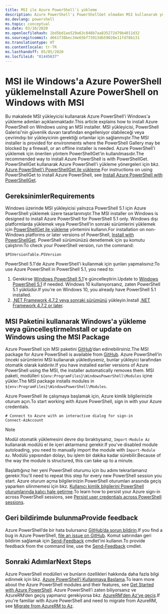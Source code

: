```yaml
---
title: MSI ile Azure PowerShell'i yükleme
description: Azure PowerShell'i PowerShellGet olmadan MSI kullanarak yükleme
ms.devlang: powershell
ms.topic: conceptual
ms.date: 03/10/2020
ms.openlocfilehash: 1bd5bd1ae529a63c848b7aa835272d79b4011d32
ms.sourcegitcommit: d661f38bec34e65bf73913db59028e11fd78b131
ms.translationtype: HT
ms.contentlocale: tr-TR
ms.lasthandoff: 05/05/2020
ms.locfileid: "81445637"
---
```

# <a name="install-azure-powershell-on-windows-with-msi"></a><span data-ttu-id="5bf07-103">MSI ile Windows'a Azure PowerShell yükleme</span><span class="sxs-lookup"><span data-stu-id="5bf07-103">Install Azure PowerShell on Windows with MSI</span></span>

<span data-ttu-id="5bf07-104">Bu makalede MSI yükleyicisi kullanarak Azure PowerShell'i Windows'a yükleme adımları açıklanmaktadır.</span><span class="sxs-lookup"><span data-stu-id="5bf07-104">This article explains how to install Azure PowerShell on Windows using an MSI installer.</span></span> <span data-ttu-id="5bf07-105">MSI yükleyicisi, PowerShell Galerisi'nin güvenlik duvarı tarafından engelleniyor olabileceği veya çevrimdışı bir yükleyicinin gerektiği ortamlar için sağlanmıştır.</span><span class="sxs-lookup"><span data-stu-id="5bf07-105">The MSI installer is provided for environments where the PowerShell Gallery may be blocked by a firewall, or an offline installer is needed.</span></span> <span data-ttu-id="5bf07-106">Azure PowerShell'i yüklemek için önerilen yöntem PowerShellGet'in kullanılmasıdır.</span><span class="sxs-lookup"><span data-stu-id="5bf07-106">The recommended way to install Azure PowerShell is with PowerShellGet.</span></span> <span data-ttu-id="5bf07-107">PowerShellGet kullanarak Azure PowerShell'i yükleme yönergeleri için bkz. [Azure PowerShell'i PowerShellGet ile yükleme](install-az-ps.md).</span><span class="sxs-lookup"><span data-stu-id="5bf07-107">For instructions on using PowerShellGet to install Azure PowerShell, see [Install Azure PowerShell with PowerShellGet](install-az-ps.md).</span></span>

## <a name="requirements"></a><span data-ttu-id="5bf07-108">Gereksinimler</span><span class="sxs-lookup"><span data-stu-id="5bf07-108">Requirements</span></span>

<span data-ttu-id="5bf07-109">Windows üzerinde MSI yükleyicisi yalnızca PowerShell 5.1 için Azure PowerShell yüklemek üzere tasarlanmıştır.</span><span class="sxs-lookup"><span data-stu-id="5bf07-109">The MSI installer on Windows is designed to install Azure PowerShell for PowerShell 5.1 only.</span></span> <span data-ttu-id="5bf07-110">Windows dışı platformlarda yüklemek veya PowerShell’in sonraki sürümlerini yüklemek için [PowerShellGet ile yükleme](install-az-ps.md) yöntemini kullanın.</span><span class="sxs-lookup"><span data-stu-id="5bf07-110">For installation on non-Windows platforms or later versions of PowerShell, [Install with PowerShellGet](install-az-ps.md).</span></span> <span data-ttu-id="5bf07-111">PowerShell sürümünüzü denetlemek için şu komutu çalıştırın:</span><span class="sxs-lookup"><span data-stu-id="5bf07-111">To check your PowerShell version, run the command:</span></span>

```powershell-interactive
$PSVersionTable.PSVersion
```

<span data-ttu-id="5bf07-112">PowerShell 5.1'de Azure PowerShell'i kullanmak için şunları yapmalısınız:</span><span class="sxs-lookup"><span data-stu-id="5bf07-112">To use Azure PowerShell in PowerShell 5.1, you need to:</span></span>

1. <span data-ttu-id="5bf07-113">Gerekirse [Windows PowerShell 5.1](/powershell/scripting/install/installing-windows-powershell#upgrading-existing-windows-powershell)'e güncelleştirin.</span><span class="sxs-lookup"><span data-stu-id="5bf07-113">Update to [Windows PowerShell 5.1](/powershell/scripting/install/installing-windows-powershell#upgrading-existing-windows-powershell) if needed.</span></span> <span data-ttu-id="5bf07-114">Windows 10 kullanıyorsanız, zaten PowerShell 5.1 yüklüdür.</span><span class="sxs-lookup"><span data-stu-id="5bf07-114">If you're on Windows 10, you already have PowerShell 5.1 installed.</span></span>
2. <span data-ttu-id="5bf07-115">[.NET Framework 4.7.2 veya sonraki sürümünü](/dotnet/framework/install) yükleyin.</span><span class="sxs-lookup"><span data-stu-id="5bf07-115">Install [.NET Framework 4.7.2 or later](/dotnet/framework/install).</span></span>

## <a name="install-or-update-on-windows-using-the-msi-package"></a><span data-ttu-id="5bf07-116">MSI Paketini kullanarak Windows'a yükleme veya güncelleştirme</span><span class="sxs-lookup"><span data-stu-id="5bf07-116">Install or update on Windows using the MSI Package</span></span>

<span data-ttu-id="5bf07-117">Azure PowerShell için MSI paketini [GitHub](https://github.com/Azure/azure-powershell/releases/latest)’dan edinebilirsiniz.</span><span class="sxs-lookup"><span data-stu-id="5bf07-117">The MSI package for Azure PowerShell is available from [GitHub](https://github.com/Azure/azure-powershell/releases/latest).</span></span> <span data-ttu-id="5bf07-118">Azure PowerShell’in önceki sürümlerini MSI kullanarak yüklediyseniz, bunlar yükleyici tarafından otomatik olarak kaldırılır.</span><span class="sxs-lookup"><span data-stu-id="5bf07-118">If you have installed earlier versions of Azure PowerShell using the MSI, the installer automatically removes them.</span></span> <span data-ttu-id="5bf07-119">MSI paketi, modülleri `${env:ProgramFiles}\WindowsPowerShell\Modules` içine yükler.</span><span class="sxs-lookup"><span data-stu-id="5bf07-119">The MSI package installs modules in `${env:ProgramFiles}\WindowsPowerShell\Modules`.</span></span>

<span data-ttu-id="5bf07-120">Azure PowerShell ile çalışmaya başlamak için, Azure kimlik bilgilerinizle oturum açın.</span><span class="sxs-lookup"><span data-stu-id="5bf07-120">To start working with Azure PowerShell, sign in with your Azure credentials.</span></span>

```powershell-interactive
# Connect to Azure with an interactive dialog for sign-in
Connect-AzAccount
```

> [!NOTE]
> <span data-ttu-id="5bf07-121">Modül otomatik yüklemesini devre dışı bıraktıysanız, `Import-Module Az` kullanarak modülü el ile içeri aktarmanız gerekir.</span><span class="sxs-lookup"><span data-stu-id="5bf07-121">If you've disabled module autoloading, you need to manually import the module with `Import-Module Az`.</span></span> <span data-ttu-id="5bf07-122">Modülü yapısından dolayı, bu işlem bir dakika kadar sürebilir.</span><span class="sxs-lookup"><span data-stu-id="5bf07-122">Because of the way the module is structured, this can take up to a minute.</span></span>

<span data-ttu-id="5bf07-123">Başlattığınız her yeni PowerShell oturumu için bu adımı tekrarlamanız gerekir.</span><span class="sxs-lookup"><span data-stu-id="5bf07-123">You'll need to repeat this step for every new PowerShell session you start.</span></span> <span data-ttu-id="5bf07-124">Azure oturum açma bilgilerinizin PowerShell oturumları arasında geçiş yaparken silinmemesi için bkz. [Kullanıcı kimlik bilgilerini PowerShell oturumlarında kalıcı hale getirme](context-persistence.md).</span><span class="sxs-lookup"><span data-stu-id="5bf07-124">To learn how to persist your Azure sign-in across PowerShell sessions, see [Persist user credentials across PowerShell sessions](context-persistence.md).</span></span>

## <a name="provide-feedback"></a><span data-ttu-id="5bf07-125">Geri bildirimde bulunma</span><span class="sxs-lookup"><span data-stu-id="5bf07-125">Provide feedback</span></span>

<span data-ttu-id="5bf07-126">Azure PowerShell’de bir hata bulursanız [GitHub’da sorun bildirin](https://github.com/Azure/azure-powershell/issues).</span><span class="sxs-lookup"><span data-stu-id="5bf07-126">If you find a bug in Azure PowerShell, [file an issue on GitHub](https://github.com/Azure/azure-powershell/issues).</span></span> <span data-ttu-id="5bf07-127">Komut satırından geri bildirim sağlamak için [Send-Feedback](/powershell/module/az.accounts/send-feedback) cmdlet'ini kullanın.</span><span class="sxs-lookup"><span data-stu-id="5bf07-127">To provide feedback from the command line, use the [Send-Feedback](/powershell/module/az.accounts/send-feedback) cmdlet.</span></span>

## <a name="next-steps"></a><span data-ttu-id="5bf07-128">Sonraki Adımlar</span><span class="sxs-lookup"><span data-stu-id="5bf07-128">Next Steps</span></span>

<span data-ttu-id="5bf07-129">Azure PowerShell modülleri ve bunların özellikleri hakkında daha fazla bilgi edinmek için bkz. [Azure PowerShell’i Kullanmaya Başlama](get-started-azureps.md).</span><span class="sxs-lookup"><span data-stu-id="5bf07-129">To learn more about the Azure PowerShell modules and their features, see [Get Started with Azure PowerShell](get-started-azureps.md).</span></span> <span data-ttu-id="5bf07-130">Azure PowerShell’i zaten biliyorsanız ve AzureRM’den geçiş yapmanız gerekiyorsa bkz. [AzureRM’den Az’ye geçiş](migrate-from-azurerm-to-az.md).</span><span class="sxs-lookup"><span data-stu-id="5bf07-130">If you're familiar with Azure PowerShell and need to migrate from AzureRM, see [Migrate from AzureRM to Az](migrate-from-azurerm-to-az.md).</span></span>
